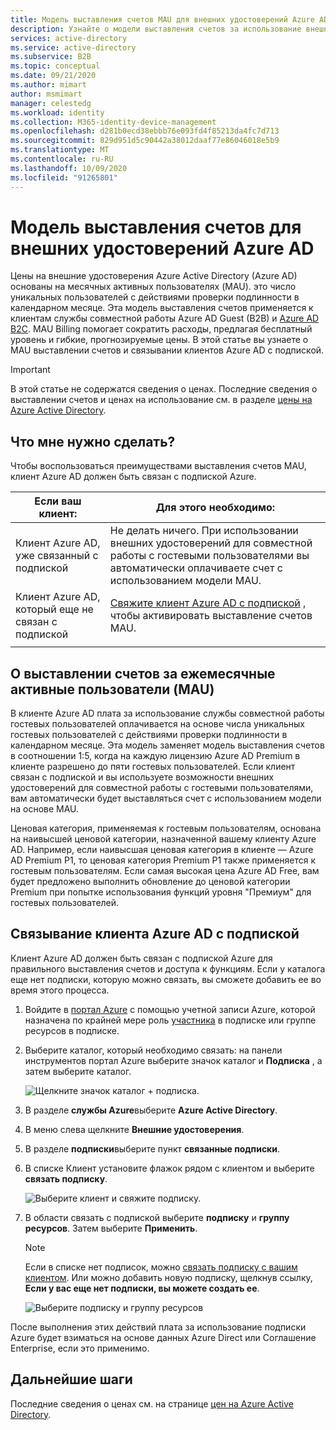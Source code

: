 ```yaml
---
title: Модель выставления счетов MAU для внешних удостоверений Azure AD
description: Узнайте о модели выставления счетов за использование внешних удостоверений Azure AD (MAU) для службы совместной работы гостевых пользователей (B2B) в Azure AD. Узнайте, как связать клиент Azure AD с подпиской Azure.
services: active-directory
ms.service: active-directory
ms.subservice: B2B
ms.topic: conceptual
ms.date: 09/21/2020
ms.author: mimart
author: msmimart
manager: celestedg
ms.workload: identity
ms.collection: M365-identity-device-management
ms.openlocfilehash: d281b0ecd38ebbb76e093fd4f85213da4fc7d713
ms.sourcegitcommit: 829d951d5c90442a38012daaf77e86046018e5b9
ms.translationtype: MT
ms.contentlocale: ru-RU
ms.lasthandoff: 10/09/2020
ms.locfileid: "91265801"
---
```

# <a name="billing-model-for-azure-ad-external-identities"></a>Модель выставления счетов для внешних удостоверений Azure AD

Цены на внешние удостоверения Azure Active Directory (Azure AD) основаны на месячных активных пользователях (MAU). это число уникальных пользователей с действиями проверки подлинности в календарном месяце. Эта модель выставления счетов применяется к клиентам службы совместной работы Azure AD Guest (B2B) и [Azure AD B2C](https://docs.microsoft.com/azure/active-directory-b2c/billing). MAU Billing помогает сократить расходы, предлагая бесплатный уровень и гибкие, прогнозируемые цены. В этой статье вы узнаете о MAU выставлении счетов и связывании клиентов Azure AD с подпиской.

> [!IMPORTANT]
> В этой статье не содержатся сведения о ценах. Последние сведения о выставлении счетов и ценах на использование см. в разделе [цены на Azure Active Directory](https://azure.microsoft.com/pricing/details/active-directory/).

## <a name="what-do-i-need-to-do"></a>Что мне нужно сделать?

Чтобы воспользоваться преимуществами выставления счетов MAU, клиент Azure AD должен быть связан с подпиской Azure.

|Если ваш клиент:  |Для этого необходимо:  |
|---------|---------|
| Клиент Azure AD, уже связанный с подпиской     | Не делать ничего. При использовании внешних удостоверений для совместной работы с гостевыми пользователями вы автоматически оплачиваете счет с использованием модели MAU.        |
| Клиент Azure AD, который еще не связан с подпиской     | [Свяжите клиент Azure AD с подпиской](#link-your-azure-ad-tenant-to-a-subscription) , чтобы активировать выставление счетов MAU.        |
|  |  |

## <a name="about-monthly-active-users-mau-billing"></a>О выставлении счетов за ежемесячные активные пользователи (MAU)

В клиенте Azure AD плата за использование службы совместной работы гостевых пользователей оплачивается на основе числа уникальных гостевых пользователей с действиями проверки подлинности в календарном месяце. Эта модель заменяет модель выставления счетов в соотношении 1:5, когда на каждую лицензию Azure AD Premium в клиенте разрешено до пяти гостевых пользователей. Если клиент связан с подпиской и вы используете возможности внешних удостоверений для совместной работы с гостевыми пользователями, вам автоматически будет выставляться счет с использованием модели на основе MAU.
  
Ценовая категория, применяемая к гостевым пользователям, основана на наивысшей ценовой категории, назначенной вашему клиенту Azure AD. Например, если наивысшая ценовая категория в клиенте — Azure AD Premium P1, то ценовая категория Premium P1 также применяется к гостевым пользователям. Если самая высокая цена Azure AD Free, вам будет предложено выполнить обновление до ценовой категории Premium при попытке использования функций уровня "Премиум" для гостевых пользователей.

## <a name="link-your-azure-ad-tenant-to-a-subscription"></a>Связывание клиента Azure AD с подпиской

Клиент Azure AD должен быть связан с подпиской Azure для правильного выставления счетов и доступа к функциям. Если у каталога еще нет подписки, которую можно связать, вы сможете добавить ее во время этого процесса.

1. Войдите в [портал Azure](https://portal.azure.com/) с помощью учетной записи Azure, которой назначена по крайней мере роль [участника](https://docs.microsoft.com/azure/role-based-access-control/built-in-roles) в подписке или группе ресурсов в подписке.

2. Выберите каталог, который необходимо связать: на панели инструментов портал Azure выберите значок каталог и **Подписка** , а затем выберите каталог.

    ![Щелкните значок каталог + подписка.](media/external-identities-pricing/portal-mau-pick-directory.png)

3. В разделе **службы Azure**выберите **Azure Active Directory**.

4. В меню слева щелкните **Внешние удостоверения**.

5. В разделе **подписки**выберите пункт **связанные подписки**.

6. В списке Клиент установите флажок рядом с клиентом и выберите **связать подписку**.

    ![Выберите клиент и свяжите подписку.](media/external-identities-pricing/linked-subscriptions.png)

7. В области связать с подпиской выберите **подписку** и **группу ресурсов**. Затем выберите **Применить**.

   > [!NOTE]
   > Если в списке нет подписок, можно [связать подписку с вашим клиентом](../fundamentals/active-directory-how-subscriptions-associated-directory.md). Или можно добавить новую подписку, щелкнув ссылку, **Если у вас еще нет подписки, вы можете создать ее**.

    ![Выберите подписку и группу ресурсов](media/external-identities-pricing/link-subscription-resource.png)

После выполнения этих действий плата за использование подписки Azure будет взиматься на основе данных Azure Direct или Соглашение Enterprise, если это применимо.

## <a name="next-steps"></a>Дальнейшие шаги

Последние сведения о ценах см. на странице [цен на Azure Active Directory](https://azure.microsoft.com/pricing/details/active-directory/).
